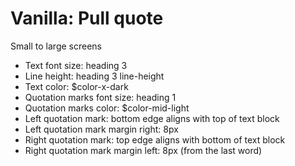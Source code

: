 # Vanilla: Pull quote

Small to large screens
- Text font size: heading 3
- Line height: heading 3 line-height
- Text color: $color-x-dark
- Quotation marks font size: heading 1
- Quotation marks color: $color-mid-light
- Left quotation mark: bottom edge aligns with top of text block
- Left quotation mark margin right: 8px
- Right quotation mark: top edge aligns with bottom of text block
- Right quotation mark margin left: 8px (from the last word)  